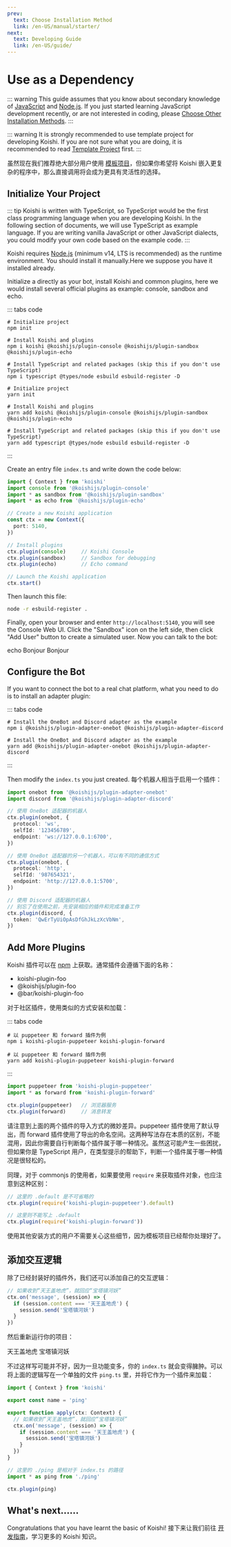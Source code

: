 ```yaml
---
prev:
  text: Choose Installation Method
  link: /en-US/manual/starter/
next:
  text: Developing Guide
  link: /en-US/guide/
---
```


# Use as a Dependency

::: warning
This guide assumes that you know about secondary knowledge of [JavaScript](https://developer.mozilla.org/zh-CN/docs/Web/JavaScript) and [Node.js](https://nodejs.org/). If you just started learning JavaScript development recently, or are not interested in coding, please [Choose Other Installation Methods](./index.md).
:::

::: warning
It is strongly recommended to use template project for developing Koishi. If you are not sure what you are doing, it is recommended to read [Template Project](./boilerplate.md) first.
:::

虽然现在我们推荐绝大部分用户使用 [模板项目](./boilerplate.md)，但如果你希望将 Koishi 嵌入更复杂的程序中，那么直接调用将会成为更具有灵活性的选择。

## Initialize Your Project

::: tip
Koishi is written with TypeScript, so TypeScript would be the first class programming language when you are developing Koishi. In the following section of documents, we will use TypeScript as example language. If you are writing vanilla JavaScript or other JavaScript dialects, you could modify your own code based on the example code.
:::

Koishi requires [Node.js](https://nodejs.org/) (minimum v14, LTS is recommended) as the runtime environment. You should install it manually.Here we suppose you have it installed already.

Initialize a directly as your bot, install Koishi and common plugins, here we would install several official plugins as example: console, sandbox and echo.

::: tabs code
```npm
# Initialize project
npm init

# Install Koishi and plugins
npm i koishi @koishijs/plugin-console @koishijs/plugin-sandbox @koishijs/plugin-echo

# Install TypeScript and related packages (skip this if you don't use TypeScript)
npm i typescript @types/node esbuild esbuild-register -D
```
```yarn
# Initialize project
yarn init

# Install Koishi and plugins
yarn add koishi @koishijs/plugin-console @koishijs/plugin-sandbox @koishijs/plugin-echo

# Install TypeScript and related packages (skip this if you don't use TypeScript)
yarn add typescript @types/node esbuild esbuild-register -D
```
:::

Create an entry file `index.ts` and write down the code below:

```ts title=index.ts no-extra-header
import { Context } from 'koishi'
import console from '@koishijs/plugin-console'
import * as sandbox from '@koishijs/plugin-sandbox'
import * as echo from '@koishijs/plugin-echo'

// Create a new Koishi application
const ctx = new Context({
  port: 5140,
})

// Install plugins
ctx.plugin(console)     // Koishi Console
ctx.plugin(sandbox)     // Sandbox for debugging
ctx.plugin(echo)        // Echo command

// Launch the Koishi application
ctx.start()
```

Then launch this file:

```sh
node -r esbuild-register .
```

Finally, open your browser and enter `http://localhost:5140`, you will see the Console Web UI. Click the "Sandbox" icon on the left side, then click "Add User" button to create a simulated user. Now you can talk to the bot:

<chat-panel>
<chat-message nickname="Alice">echo Bonjour</chat-message>
<chat-message nickname="Koishi">Bonjour</chat-message>
</chat-panel>

## Configure the Bot

If you want to connect the bot to a real chat platform, what you need to do is to install an adapter plugin:

::: tabs code
```npm
# Install the OneBot and Discord adapter as the example
npm i @koishijs/plugin-adapter-onebot @koishijs/plugin-adapter-discord
```
```yarn
# Install the OneBot and Discord adapter as the example
yarn add @koishijs/plugin-adapter-onebot @koishijs/plugin-adapter-discord
```
:::

Then modify the `index.ts` you just created. 每个机器人相当于启用一个插件：

```ts title=index.ts
import onebot from '@koishijs/plugin-adapter-onebot'
import discord from '@koishijs/plugin-adapter-discord'

// 使用 OneBot 适配器的机器人
ctx.plugin(onebot, {
  protocol: 'ws',
  selfId: '123456789',
  endpoint: 'ws://127.0.0.1:6700',
})

// 使用 OneBot 适配器的另一个机器人，可以有不同的通信方式
ctx.plugin(onebot, {
  protocol: 'http',
  selfId: '987654321',
  endpoint: 'http://127.0.0.1:5700',
})

// 使用 Discord 适配器的机器人
// 别忘了在使用之前，先安装相应的插件和完成准备工作
ctx.plugin(discord, {
  token: 'QwErTyUiOpAsDfGhJkLzXcVbNm',
})
```

## Add More Plugins

Koishi 插件可以在 [npm](https://www.npmjs.com) 上获取。通常插件会遵循下面的名称：

- koishi-plugin-foo
- @koishijs/plugin-foo
- @bar/koishi-plugin-foo

对于社区插件，使用类似的方式安装和加载：

::: tabs code
```npm
# 以 puppeteer 和 forward 插件为例
npm i koishi-plugin-puppeteer koishi-plugin-forward
```
```yarn
# 以 puppeteer 和 forward 插件为例
yarn add koishi-plugin-puppeteer koishi-plugin-forward
```
:::

```ts title=index.ts
import puppeteer from 'koishi-plugin-puppeteer'
import * as forward from 'koishi-plugin-forward'

ctx.plugin(puppeteer)   // 浏览器服务
ctx.plugin(forward)     // 消息转发
```

请注意到上面的两个插件的导入方式的微妙差异。puppeteer 插件使用了默认导出，而 forward 插件使用了导出的命名空间。这两种写法存在本质的区别，不能混用，因此你需要自行判断每个插件属于哪一种情况。虽然这可能产生一些困扰，但如果你是 TypeScript 用户，在类型提示的帮助下，判断一个插件属于哪一种情况是很轻松的。

同理，对于 commonjs 的使用者，如果要使用 `require` 来获取插件对象，也应注意到这种区别：

```ts title=index.ts
// 这里的 .default 是不可省略的
ctx.plugin(require('koishi-plugin-puppeteer').default)

// 这里则不能写上 .default
ctx.plugin(require('koishi-plugin-forward'))
```

使用其他安装方式的用户不需要关心这些细节，因为模板项目已经帮你处理好了。

## 添加交互逻辑

除了已经封装好的插件外，我们还可以添加自己的交互逻辑：

```ts title=index.ts
// 如果收到“天王盖地虎”，就回应“宝塔镇河妖”
ctx.on('message', (session) => {
  if (session.content === '天王盖地虎') {
    session.send('宝塔镇河妖')
  }
})
```

然后重新运行你的项目：

<chat-panel>
<chat-message nickname="Alice">天王盖地虎</chat-message>
<chat-message nickname="Koishi">宝塔镇河妖</chat-message>
</chat-panel>

不过这样写可能并不好，因为一旦功能变多，你的 `index.ts` 就会变得臃肿。可以将上面的逻辑写在一个单独的文件 `ping.ts` 里，并将它作为一个插件来加载：

```ts title=ping.ts no-extra-header
import { Context } from 'koishi'

export const name = 'ping'

export function apply(ctx: Context) {
  // 如果收到“天王盖地虎”，就回应“宝塔镇河妖”
  ctx.on('message', (session) => {
    if (session.content === '天王盖地虎') {
      session.send('宝塔镇河妖')
    }
  })
}
```

```ts title=index.ts
// 这里的 ./ping 是相对于 index.ts 的路径
import * as ping from './ping'

ctx.plugin(ping)
```

## What's next……

Congratulations that you have learnt the basic of Koishi! 接下来让我们前往 [开发指南](../../guide/)，学习更多的 Koishi 知识。
